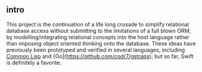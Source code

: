 ## intro
This project is the continuation of a life long crusade to simplify relational database access without submitting to the limitations of a full blown ORM; by modelling/integrating relational concepts into the host language rather than imposing object oriented thinking onto the database. These ideas have previously been prototyped and verified  in several languages, including [Common Lisp](https://github.com/codr7/cl-redb) and {Go](https://github.com/codr7/gstraps); but so far, Swift is definitely a favorite.